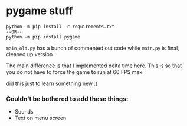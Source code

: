 # pygame stuff

```shell
python -m pip install -r requirements.txt
--OR--
python -m pip install pygame
```

`main_old.py` has a bunch of commented out code while `main.py` is final, cleaned up version.

The main difference is that I implemented delta time here. This is so that you do not have to force the game to run at 60 FPS max

did this just to learn something new :)

### Couldn't be bothered to add these things:
* Sounds
* Text on menu screen